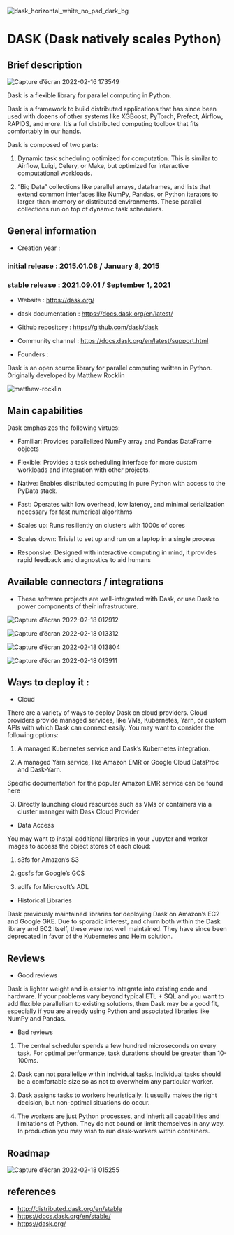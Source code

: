![dask_horizontal_white_no_pad_dark_bg](https://user-images.githubusercontent.com/98273912/154573224-02aaf15a-494a-4923-990e-128d4c0b5c14.png)

# DASK (Dask natively scales Python)


## Brief description  

![Capture d’écran 2022-02-16 173549](https://user-images.githubusercontent.com/98273912/154596700-4a0bdc4e-5363-40e0-8dfb-42455889f817.png)


Dask is a flexible library for parallel computing in Python.

Dask is a framework to build distributed applications that has since been used with dozens of other systems like XGBoost, PyTorch, Prefect, Airflow, RAPIDS, and more. It’s a full distributed computing toolbox that fits comfortably in our hands.

Dask is composed of two parts:

1. Dynamic task scheduling optimized for computation. This is similar to Airflow, Luigi, Celery, or Make, but optimized for interactive computational workloads.

2. “Big Data” collections like parallel arrays, dataframes, and lists that extend common interfaces like NumPy, Pandas, or Python iterators to larger-than-memory or distributed environments. These parallel collections run on top of dynamic task schedulers.

## General information
* Creation year :

### initial release : 2015.01.08 / January 8, 2015

### stable release : 2021.09.01 / September 1, 2021

* Website : https://dask.org/

* dask documentation : https://docs.dask.org/en/latest/

* Github repository : https://github.com/dask/dask

* Community channel : https://docs.dask.org/en/latest/support.html

* Founders :  

 Dask is an open source library for parallel computing written in Python. Originally developed by Matthew Rocklin
 
 ![matthew-rocklin](https://user-images.githubusercontent.com/98273912/154576946-6d414b93-67e9-46b1-8f24-2729f4495503.png)
   
## Main capabilities  
Dask emphasizes the following virtues:

* Familiar: Provides parallelized NumPy array and Pandas DataFrame objects

* Flexible: Provides a task scheduling interface for more custom workloads and integration with other projects.

* Native: Enables distributed computing in pure Python with access to the PyData stack.

* Fast: Operates with low overhead, low latency, and minimal serialization necessary for fast numerical algorithms

* Scales up: Runs resiliently on clusters with 1000s of cores

* Scales down: Trivial to set up and run on a laptop in a single process

* Responsive: Designed with interactive computing in mind, it provides rapid feedback and diagnostics to aid humans



## Available connectors / integrations  

* These software projects are well-integrated with Dask, or use Dask to power components of their infrastructure.

![Capture d’écran 2022-02-18 012912](https://user-images.githubusercontent.com/98273912/154594562-a0daff61-935c-446b-8a5f-37b5888bd56e.png)

![Capture d’écran 2022-02-18 013312](https://user-images.githubusercontent.com/98273912/154594955-993cba99-ae7e-4154-9270-eb5fe00dc41c.png)

![Capture d’écran 2022-02-18 013804](https://user-images.githubusercontent.com/98273912/154595425-a3c4c02d-8b30-4f27-ae5c-0c0a42ce4a3e.png)

![Capture d’écran 2022-02-18 013911](https://user-images.githubusercontent.com/98273912/154595480-354181f8-aa56-48c8-abf1-7c3fbd56e5d6.png)


## Ways to deploy it :

* Cloud

There are a variety of ways to deploy Dask on cloud providers. Cloud providers provide managed services, like VMs, Kubernetes, Yarn, or custom APIs with which Dask can connect easily. You may want to consider the following options:

1. A managed Kubernetes service and Dask’s Kubernetes integration.

2. A managed Yarn service, like Amazon EMR or Google Cloud DataProc and Dask-Yarn.

Specific documentation for the popular Amazon EMR service can be found here

3. Directly launching cloud resources such as VMs or containers via a cluster manager with Dask Cloud Provider

* Data Access

You may want to install additional libraries in your Jupyter and worker images to access the object stores of each cloud:

1. s3fs for Amazon’s S3

2. gcsfs for Google’s GCS

3. adlfs for Microsoft’s ADL

* Historical Libraries

Dask previously maintained libraries for deploying Dask on Amazon’s EC2 and Google GKE. Due to sporadic interest, and churn both within the Dask library and EC2 itself, these were not well maintained. They have since been deprecated in favor of the Kubernetes and Helm solution.


## Reviews
* Good reviews  

Dask is lighter weight and is easier to integrate into existing code and hardware. If your problems vary beyond typical ETL + SQL and you want to add flexible parallelism to existing solutions, then Dask may be a good fit, especially if you are already using Python and associated libraries like NumPy and Pandas.

* Bad reviews   

1. The central scheduler spends a few hundred microseconds on every task. For optimal performance, task durations should be greater than 10-100ms.

2. Dask can not parallelize within individual tasks. Individual tasks should be a comfortable size so as not to overwhelm any particular worker.

3. Dask assigns tasks to workers heuristically. It usually makes the right decision, but non-optimal situations do occur.

4. The workers are just Python processes, and inherit all capabilities and limitations of Python. They do not bound or limit themselves in any way. In production you may wish to run dask-workers within containers.


## Roadmap  

![Capture d’écran 2022-02-18 015255](https://user-images.githubusercontent.com/98273912/154596642-12fcb178-676e-4611-b8b8-fe0bddae58fa.png)

## references

* http://distributed.dask.org/en/stable
* https://docs.dask.org/en/stable/
* https://dask.org/


